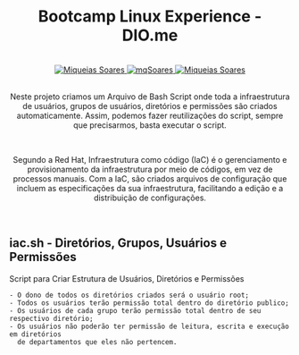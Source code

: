 <div align='center'>

<h1> Bootcamp Linux Experience - DIO.me </h1>
  
<br>
  
<a href="https://www.linkedin.com/in/mq-soares/">
  <img alt="Miqueias Soares" src="https://img.shields.io/badge/-Miqueias Soares-747d8c?style=flat-square&logo=Linkedin&logoColor=black" />
</a>

<a href="https://twitter.com/mqsoares">
  <img alt="mqSoares" src="https://img.shields.io/badge/-mqsoares-747d8c?style=flat-square&logo=Twitter&logoColor=black" />
</a>

<a href="mailto:mqseraos@gmail.com">
  <img alt="Miqueias Soares" src="https://img.shields.io/badge/-mqseraos@gmail.com-747d8c?style=flat-square&logo=Gmail&logoColor=black" />
</a>

<br>
<br>

<p> Neste projeto criamos um Arquivo de Bash Script onde toda a infraestrutura de usuários, grupos de usuários, diretórios e permissões são criados automaticamente. Assim, podemos fazer reutilizações do script, sempre que precisarmos, basta executar o script.</p>

<br>

<p> Segundo a Red Hat, Infraestrutura como código (IaC) é o gerenciamento e provisionamento da infraestrutura por meio de códigos, em vez de processos manuais. Com a IaC, são criados arquivos de configuração que incluem as especificações da sua infraestrutura, facilitando a edição e a distribuição de configurações.</p>

<br>

</div> 

<h2>iac.sh - Diretórios, Grupos, Usuários e Permissões </h2>
<p>Script para Criar Estrutura de Usuários, Diretórios e Permissões</p>


```
- O dono de todos os diretórios criados será o usuário root;
- Todos os usuários terão permissão total dentro do diretório publico;
- Os usuários de cada grupo terão permissão total dentro de seu respectivo diretório;
- Os usuários não poderão ter permissão de leitura, escrita e execução em diretórios 
  de departamentos que eles não pertencem.
```
